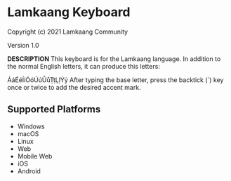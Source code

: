 Lamkaang Keyboard
=====================

Copyright (c) 2021 Lamkaang Community

Version 1.0

__DESCRIPTION__
This keyboard is for the Lamkaang language. In addition to the normal English letters, it can produce this letters:

ÁáÉéÍíÓóÚúŮůṬṭḶḷẎẏ
After typing the base letter, press the backtick (`) key once or twice to add the desired accent mark.

Supported Platforms
-------------------
 * Windows
 * macOS
 * Linux
 * Web
 * Mobile Web
 * iOS
 * Android


 
